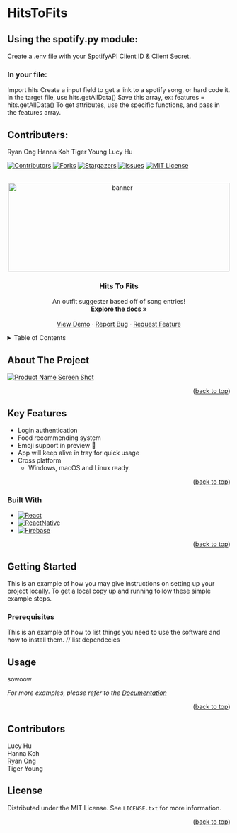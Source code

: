 # HitsToFits


## Using the spotify.py module: 
Create a .env file with your SpotifyAPI Client ID & Client Secret. 

### In your file:
Import hits
Create a input field to get a link to a spotify song, or hard code it. 
In the target file, use hits.getAllData(<spotify link>)
Save this array, ex: features = hits.getAllData(<url>)
To get attributes, use the specific functions, and pass in the features array.

## Contributers:
Ryan Ong
Hanna Koh
Tiger Young
Lucy Hu

[comment]: <> (readme template taken from https://github.com/othneildrew/Best-README-Template/blob/master/README.md)

<!-- PROJECT SHIELDS -->
<!--
*** I'm using markdown "reference style" links for readability.
*** Reference links are enclosed in brackets [ ] instead of parentheses ( ).
*** See the bottom of this document for the declaration of the reference variables
*** for contributors-url, forks-url, etc. This is an optional, concise syntax you may use.
*** https://www.markdownguide.org/basic-syntax/#reference-style-links
-->
[![Contributors][contributors-shield]][contributors-url]
[![Forks][forks-shield]][forks-url]
[![Stargazers][stars-shield]][stars-url]
[![Issues][issues-shield]][issues-url]
[![MIT License][license-shield]][license-url]

<!-- PROJECT LOGO -->
<br />
<div align="center">
  <a href="https://www.google.com/url?sa=i&url=https%3A%2F%2Ferobb221.fandom.com%2Fwiki%2FLoltyler1&psig=AOvVaw2J0r9vZ0QdJCRmMbFSTb27&ust=1677476122399000&source=images&cd=vfe&ved=0CA8QjRxqFwoTCID6hNW7sv0CFQAAAAAdAAAAABAD">
    <img src="" alt="banner" width="500" height="200">
  </a>

<h3 align="center">Hits To Fits</h3>

  <p align="center">
    An outfit suggester based off of song entries!
    <br />
    <a href="https://github.com/hannacode/HitsToFits"><strong>Explore the docs »</strong></a>
    <br />
    <br />
    <a href="https://github.com/hannacode/HitsToFits">View Demo</a>
    ·
    <a href="https://github.com/hannacode/HitsToFits/issues">Report Bug</a>
    ·
    <a href="https://github.com/hannacode/HitsToFits/issues">Request Feature</a>
  </p>
</div>



<!-- TABLE OF CONTENTS -->
<details>
  <summary>Table of Contents</summary>
  <ol>
    <li>
      <a href="#about-the-project">About The Project</a>
      <ul>
        <li><a href="#built-with">Built With</a></li>
      </ul>
    </li>
    <li>
      <a href="#getting-started">Getting Started</a>
      <ul>
        <li><a href="#prerequisites">Prerequisites</a></li>
      </ul>
    </li>
    <li><a href="#usage">Usage</a></li>
    <li><a href="#license">License</a></li>
  </ol>
</details>


<!-- ABOUT THE PROJECT -->
## About The Project

[![Product Name Screen Shot][product-screenshot]](https://example.com)

<p align="right">(<a href="#readme-top">back to top</a>)</p>

## Key Features
* Login authentication
* Food recommending system
* Emoji support in preview :tada:
* App will keep alive in tray for quick usage
* Cross platform
  - Windows, macOS and Linux ready.
  
<p align="right">(<a href="#readme-top">back to top</a>)</p>


### Built With

* [![React][React.js]][React-url]
* [![ReactNative][ReactNative.js]][ReactNative-url]
* [![Firebase][Firebase.com]][Firebase-url]

<p align="right">(<a href="#readme-top">back to top</a>)</p>


<!-- GETTING STARTED -->
## Getting Started

This is an example of how you may give instructions on setting up your project locally.
To get a local copy up and running follow these simple example steps.

### Prerequisites

This is an example of how to list things you need to use the software and how to install them.
// list dependecies


<!-- USAGE EXAMPLES -->
## Usage

sowoow

_For more examples, please refer to the [Documentation](https://example.com)_

<p align="right">(<a href="#readme-top">back to top</a>)</p>

<!-- CONTRIBUTORS -->
## Contributors
Lucy Hu  
Hanna Koh  
Ryan Ong  
Tiger Young  

<!-- LICENSE -->
## License

Distributed under the MIT License. See `LICENSE.txt` for more information.

<p align="right">(<a href="#readme-top">back to top</a>)</p>


<!-- MARKDOWN LINKS & IMAGES -->
<!-- https://www.markdownguide.org/basic-syntax/#reference-style-links -->
[contributors-shield]: https://img.shields.io/github/contributors/hannacode/HitsToFits.svg?style=for-the-badge
[contributors-url]: https://github.com/hannacode/HitsToFits/graphs/contributors
[forks-shield]: https://img.shields.io/github/forks/hannacode/HitsToFits.svg?style=for-the-badge
[forks-url]: https://github.com/hannacode/HitsToFits/network/members
[stars-shield]: https://img.shields.io/github/stars/hannacode/HitsToFits.svg?style=for-the-badge
[stars-url]: https://github.com/hannacode/HitsToFits/stargazers
[issues-shield]: https://img.shields.io/github/issues/hannacode/HitsToFits.svg?style=for-the-badge
[issues-url]: https://github.com/hannacode/HitsToFits/issues
[license-shield]: https://img.shields.io/github/license/hannacode/HitsToFits.svg?style=for-the-badge
[license-url]:https://github.com/hannacode/HitsToFits/blob/master/LICENSE.txt

[product-screenshot]: images/screenshot.png

[React.js]: https://img.shields.io/badge/React-20232A?style=for-the-badge&logo=react&logoColor=61DAFB
[React-url]: https://reactjs.org/

[ReactNative.js]: https://img.shields.io/badge/ReactNative-10746D?style=for-the-badge&logo=react&logoColor=61DAFB
[ReactNative-url]: https://reactnative.dev/

[Firebase.com]:  https://img.shields.io/badge/Firebase-6F653D?style=for-the-badge&logo=firebase&logoColor=FFCA28
[Firebase-url]: https://firebase.google.com/
